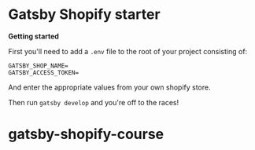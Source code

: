 # Gatsby Shopify starter

**Getting started**

First you'll need to add a `.env` file to the root of your project consisting of:

```
GATSBY_SHOP_NAME=
GATSBY_ACCESS_TOKEN=
```

And enter the appropriate values from your own shopify store.

Then run `gatsby develop` and you're off to the races!
# gatsby-shopify-course
